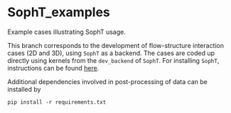 # SophT_examples
Example cases illustrating SophT usage.

This branch corresponds to the development of flow-structure
interaction cases (2D and 3D), using `SophT` as a backend.
The cases are coded up directly using kernels from the
`dev_backend` of `SophT`. For installing `SophT`, instructions
can be found [here](https://github.com/SophT-Team/SophT/tree/dev_backend#readme).

Additional dependencies involved in post-processing of data
can be installed by
```{sh}
pip install -r requirements.txt
```